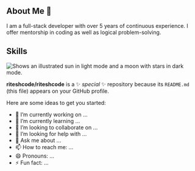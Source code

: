 ## About Me 👋
I am a full-stack developer with over 5 years of continuous experience. I offer mentorship in coding as well as logical problem-solving.

## Skills

<picture>
  <source media="(prefers-color-scheme: dark)" srcset="https://media.licdn.com/dms/image/v2/C4D16AQF_ZqWDlyVm-g/profile-displaybackgroundimage-shrink_350_1400/profile-displaybackgroundimage-shrink_350_1400/0/1648575757082?e=1730332800&v=beta&t=64mp66Bw_-t0Du4FfgIvSCf9fJRZF4Q4SNCRCVyCNDs">
  <source media="(prefers-color-scheme: light)" srcset="https://media.licdn.com/dms/image/v2/C4D16AQF_ZqWDlyVm-g/profile-displaybackgroundimage-shrink_350_1400/profile-displaybackgroundimage-shrink_350_1400/0/1648575757082?e=1730332800&v=beta&t=64mp66Bw_-t0Du4FfgIvSCf9fJRZF4Q4SNCRCVyCNDs">
  <img alt="Shows an illustrated sun in light mode and a moon with stars in dark mode." src="https://media.licdn.com/dms/image/v2/C4D16AQF_ZqWDlyVm-g/profile-displaybackgroundimage-shrink_350_1400/profile-displaybackgroundimage-shrink_350_1400/0/1648575757082?e=1730332800&v=beta&t=64mp66Bw_-t0Du4FfgIvSCf9fJRZF4Q4SNCRCVyCNDs">
</picture>


**riteshcode/riteshcode** is a ✨ _special_ ✨ repository because its `README.md` (this file) appears on your GitHub profile.

Here are some ideas to get you started:

- 🔭 I’m currently working on ...
- 🌱 I’m currently learning ...
- 👯 I’m looking to collaborate on ...
- 🤔 I’m looking for help with ...
- 💬 Ask me about ...
- 📫 How to reach me: ...
- 😄 Pronouns: ...
- ⚡ Fun fact: ...
